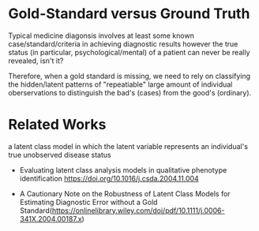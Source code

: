 # Gold-Standard versus Ground Truth

Typical medicine diagonsis involves at least some known case/standard/criteria in achieving diagnostic results 
however
the true status (in particular, psychological/mental) of a patient can never be really revealed, isn't it?

Therefore, when a gold standard is missing, we need to rely on classifying the hidden/latent patterns of "repeatiable" large amount of individual oberservations to distinguish the bad's (cases) from the good's (ordinary).


# Related Works
a latent class model in which the latent variable represents an individual's true unobserved disease status 


* Evaluating latent class analysis models in qualitative phenotype identification https://doi.org/10.1016/j.csda.2004.11.004







* A Cautionary Note on the Robustness of Latent Class Models for Estimating Diagnostic Error without a Gold Standard(https://onlinelibrary.wiley.com/doi/pdf/10.1111/j.0006-341X.2004.00187.x)
